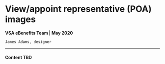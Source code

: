# View/appoint representative (POA) images
**VSA eBenefits Team | May 2020**

`James Adams, designer`

---

#### Content TBD
